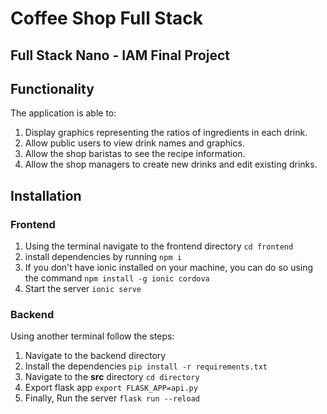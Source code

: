 # Coffee Shop Full Stack

## Full Stack Nano - IAM Final Project

## Functionality
The application is able to:

1) Display graphics representing the ratios of ingredients in each drink.
2) Allow public users to view drink names and graphics.
3) Allow the shop baristas to see the recipe information.
4) Allow the shop managers to create new drinks and edit existing drinks.

## Installation
### Frontend
1) Using the terminal navigate to the frontend directory ```cd frontend```
2) install dependencies by running ```npm i```
3) If you don't have ionic installed on your machine, you can do so using the command ```npm install -g ionic cordova```
4) Start the server ```ionic serve```
### Backend
Using another terminal follow the steps:
1) Navigate to the backend directory
2) Install the dependencies ```pip install -r requirements.txt```
3) Navigate to the <b>src</b> directory ```cd directory```
4) Export flask app ```export FLASK_APP=api.py```
5) Finally, Run the server ```flask run --reload```
